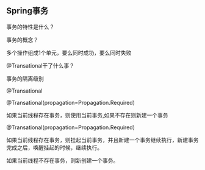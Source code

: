 ## Spring事务

事务的特性是什么？

事务的概念？

多个操作组成1个单元，要么同时成功，要么同时失败

@Transational干了什么事？

事务的隔离级别



@Transational

@Transational(propagation=Propagation.Required)

如果当前线程存在事务，则使用当前事务,如果不存在则新建一个事务



@Transational(propagation=Propagation.Required)

如果当前线程存在事务，则挂起当前事务，并且新建一个事务继续执行，新建事务完成之后，唤醒挂起的时候，继续执行。

如果当前线程不存在事务，则新创建一个事务。





